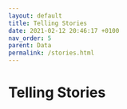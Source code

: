 ```yaml
---
layout: default
title: Telling Stories
date: 2021-02-12 20:46:17 +0100
nav_order: 5
parent: Data
permalink: /stories.html
---
```


# Telling Stories


